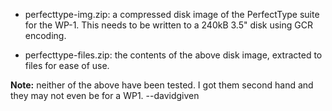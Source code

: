 - perfecttype-img.zip: a compressed disk image of the PerfectType suite for the
  WP-1. This needs to be written to a 240kB 3.5" disk using GCR encoding.

- perfecttype-files.zip: the contents of the above disk image, extracted to
  files for ease of use.

**Note:** neither of the above have been tested. I got them second hand and
they may not even be for a WP1. --davidgiven

